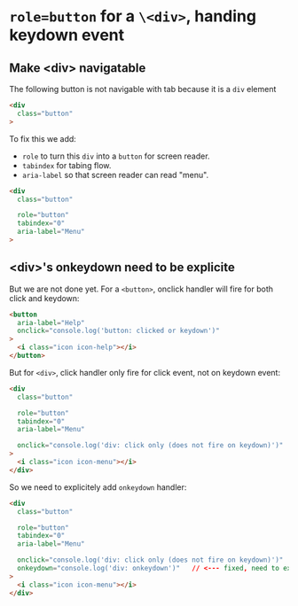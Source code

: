 # `role=button` for a `\<div>`, handing keydown event



## Make \<div> navigatable

The following button is not navigable with tab because it is a `div` element

```html
<div
  class="button"
>
```

To fix this we add:

-  `role` to turn this `div` into a `button` for screen reader.
-  `tabindex` for tabing flow.
- `aria-label` so that screen reader can read "menu".


```html
<div
  class="button"

  role="button"
  tabindex="0"
  aria-label="Menu"
>
```



## \<div>'s onkeydown need to be explicite

But we are not done yet.  For a `<button>`, onclick handler will fire for both click and keydown:

```HTML
<button
  aria-label="Help"
  onclick="console.log('button: clicked or keydown')"
>
  <i class="icon icon-help"></i>
</button>

```

But for `<div>`,  click handler only fire for click event, not on keydown event:

```HTML
<div
  class="button"

  role="button"
  tabindex="0"
  aria-label="Menu"

  onclick="console.log('div: click only (does not fire on keydown)')"
>
  <i class="icon icon-menu"></i>
</div>
```

So we need to explicitely add `onkeydown` handler:

```html
<div
  class="button"

  role="button"
  tabindex="0"
  aria-label="Menu"

  onclick="console.log('div: click only (does not fire on keydown)')"
  onkeydown="console.log('div: onkeydown')"   // <--- fixed, need to explicitely add `onkeydown` handler
>
  <i class="icon icon-menu"></i>
</div>
```

